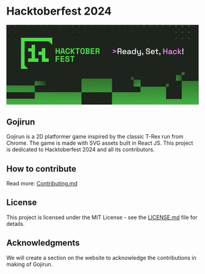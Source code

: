 # Hacktoberfest 2024

![Hactoberfest 2024](hacktoberfest.jpg)

## Gojirun

Gojirun is a 2D platformer game inspired by the classic T-Rex run from Chrome. The game is made with SVG assets built in React JS. This project is dedicated to Hacktoberfest 2024 and all its contributors.

## How to contribute

Read more:
[Contributing.md](/Contributing.md)

## License

This project is licensed under the MIT License - see the [LICENSE.md](LICENSE.md) file for details.

## Acknowledgments

We will create a section on the website to acknowledge the contributions in making of Gojirun.
